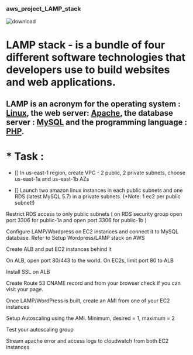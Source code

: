 ### aws_project_LAMP_stack

![download](https://user-images.githubusercontent.com/85028974/230502329-80f351e8-6fd4-44e8-8293-f431190f9f41.png)


# LAMP stack - is a bundle of four different software technologies that developers use to build websites and web applications. 
## LAMP is an acronym for the operating system : [Linux](https://www.linux.org/), the web server: [Apache](https://www.apache.org/), the database server : [MySQL](https://dev.mysql.com/doc/mysql-port-reference/en/mysql-ports-reference-tables.html) and the programming language : [PHP](https://www.php.net/).

# * Task :
- [] In us-east-1 region, create VPC - 2 public, 2 private subnets, choose us-east-1a and us-east-1b AZs

- [] Launch two amazon linux instances in each public subnets and one RDS (latest MySQL 5.7) in a private subnets. (*Note: 1 ec2 per public subnet!)

Restrict RDS access to only public subnets ( on RDS security group open port 3306 for public-1a and open port 3306 for public-1b )

Configure LAMP/Wordpress on EC2 instances and connect it to MySQL database. Refer to Setup Wordpress/LAMP stack on AWS  

Create ALB and put EC2 instances behind it

On ALB, open port 80/443 to the world. On EC2s, limit port 80 to ALB

Install SSL on ALB

Create Route 53 CNAME record and from your browser check if you can visit your page.

Once LAMP/WordPress is built, create an AMI from one of your EC2 instances

Setup Autoscaling using the AMI. Minimum, desired = 1, maximum = 2

Test your autoscaling group

Stream apache error and access logs to cloudwatch from both EC2 instances
